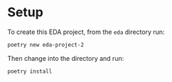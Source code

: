 # Setup

To create this EDA project, from the `eda` directory run:

```ps1
poetry new eda-project-2
```

Then change into the directory and run:

```ps1
poetry install
```
